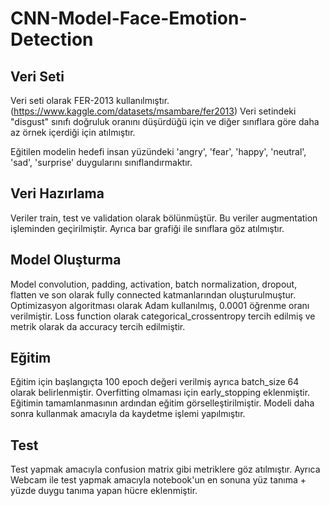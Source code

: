 # CNN-Model-Face-Emotion-Detection


## Veri Seti

Veri seti olarak FER-2013 kullanılmıştır. (https://www.kaggle.com/datasets/msambare/fer2013)
Veri setindeki "disgust" sınıfı doğruluk oranını düşürdüğü için ve diğer sınıflara göre daha az örnek içerdiği için atılmıştır.

Eğitilen modelin hedefi insan yüzündeki 'angry', 'fear', 'happy', 'neutral', 'sad', 'surprise' duygularını sınıflandırmaktır. 

## Veri Hazırlama

Veriler train, test ve validation olarak bölünmüştür. Bu veriler augmentation işleminden geçirilmiştir. Ayrıca bar grafiği ile sınıflara göz atılmıştır.

## Model Oluşturma

Model convolution, padding, activation, batch normalization, dropout, flatten ve son olarak fully connected katmanlarından oluşturulmuştur. 
Optimizasyon algoritması olarak Adam kullanılmış, 0.0001 öğrenme oranı verilmiştir. Loss function olarak categorical_crossentropy tercih edilmiş ve metrik olarak da accuracy tercih edilmiştir.

## Eğitim

Eğitim için başlangıçta 100 epoch değeri verilmiş ayrıca batch_size 64 olarak belirlenmiştir. Overfitting olmaması için early_stopping eklenmiştir. Eğitimin tamamlanmasının ardından eğitim görselleştirilmiştir. Modeli daha sonra kullanmak amacıyla da kaydetme işlemi yapılmıştır. 

## Test

Test yapmak amacıyla confusion matrix gibi metriklere göz atılmıştır. Ayrıca Webcam ile test yapmak amacıyla notebook'un en sonuna yüz tanıma + yüzde duygu tanıma yapan hücre eklenmiştir.


